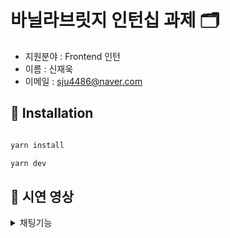 # 바닐라브릿지 인턴십 과제 🗂

- 지원분야 : Frontend 인턴
- 이름 : 신재욱
- 이메일 : sju4486@naver.com

## 🔧 Installation

```bash

yarn install

yarn dev

```

## 🎨 시연 영상


<details>
   <summary>채팅기능</summary>
   <img width="400px" src='https://github.com/pie-sfac/2-15-onePunch/assets/114569429/a5146114-fdb3-43d9-8e27-418b8f63a4f4' />
</details>
